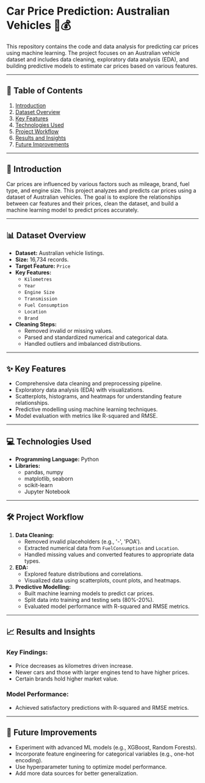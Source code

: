 # Car Price Prediction: Australian Vehicles 🚗💰 

This repository contains the code and data analysis for predicting car prices using machine learning. The project focuses on an Australian vehicle dataset and includes data cleaning, exploratory data analysis (EDA), and building predictive models to estimate car prices based on various features.

---

## 📝 Table of Contents
1. [Introduction](#introduction)
2. [Dataset Overview](#dataset-overview)
3. [Key Features](#key-features)
4. [Technologies Used](#technologies-used)
5. [Project Workflow](#project-workflow)
6. [Results and Insights](#results-and-insights)
7. [Future Improvements](#future-improvements)

---

## 📖 Introduction
Car prices are influenced by various factors such as mileage, brand, fuel type, and engine size. This project analyzes and predicts car prices using a dataset of Australian vehicles. The goal is to explore the relationships between car features and their prices, clean the dataset, and build a machine learning model to predict prices accurately.

---

## 📊 Dataset Overview
- **Dataset:** Australian vehicle listings.
- **Size:** 16,734 records.
- **Target Feature:** `Price`
- **Key Features:**
  - `Kilometres`
  - `Year`
  - `Engine Size`
  - `Transmission`
  - `Fuel Consumption`
  - `Location`
  - `Brand`
- **Cleaning Steps:**
  - Removed invalid or missing values.
  - Parsed and standardized numerical and categorical data.
  - Handled outliers and imbalanced distributions.

---

## ✨ Key Features
- Comprehensive data cleaning and preprocessing pipeline.
- Exploratory data analysis (EDA) with visualizations.
- Scatterplots, histograms, and heatmaps for understanding feature relationships.
- Predictive modelling using machine learning techniques.
- Model evaluation with metrics like R-squared and RMSE.

---

## 💻 Technologies Used
- **Programming Language:** Python
- **Libraries:**
  - pandas, numpy
  - matplotlib, seaborn
  - scikit-learn
  - Jupyter Notebook

---

## 🛠 Project Workflow
1. **Data Cleaning:**
   - Removed invalid placeholders (e.g., '-', 'POA').
   - Extracted numerical data from `FuelConsumption` and `Location`.
   - Handled missing values and converted features to appropriate data types.
2. **EDA:**
   - Explored feature distributions and correlations.
   - Visualized data using scatterplots, count plots, and heatmaps.
3. **Predictive Modelling:**
   - Built machine learning models to predict car prices.
   - Split data into training and testing sets (80%-20%).
   - Evaluated model performance with R-squared and RMSE metrics.

---

## 📈 Results and Insights

### Key Findings:
- Price decreases as kilometres driven increase.
- Newer cars and those with larger engines tend to have higher prices.
- Certain brands hold higher market value.

### Model Performance:
- Achieved satisfactory predictions with R-squared and RMSE metrics.

---

## 🚀 Future Improvements

- Experiment with advanced ML models (e.g., XGBoost, Random Forests).
- Incorporate feature engineering for categorical variables (e.g., one-hot encoding).
- Use hyperparameter tuning to optimize model performance.
- Add more data sources for better generalization.

